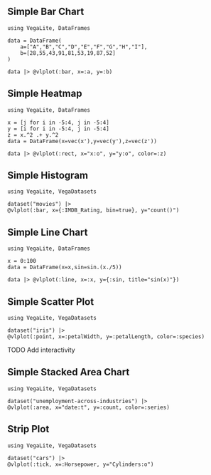 ## Simple Bar Chart

```@example
using VegaLite, DataFrames

data = DataFrame(
    a=["A","B","C","D","E","F","G","H","I"],
    b=[28,55,43,91,81,53,19,87,52]
)

data |> @vlplot(:bar, x=:a, y=:b)
```

## Simple Heatmap

```@example
using VegaLite, DataFrames

x = [j for i in -5:4, j in -5:4]
y = [i for i in -5:4, j in -5:4]
z = x.^2 .+ y.^2
data = DataFrame(x=vec(x'),y=vec(y'),z=vec(z'))

data |> @vlplot(:rect, x="x:o", y="y:o", color=:z)
```

## Simple Histogram

```@example
using VegaLite, VegaDatasets

dataset("movies") |>
@vlplot(:bar, x={:IMDB_Rating, bin=true}, y="count()")
```

## Simple Line Chart

```@example
using VegaLite, DataFrames

x = 0:100
data = DataFrame(x=x,sin=sin.(x./5))

data |> @vlplot(:line, x=:x, y={:sin, title="sin(x)"})
```

## Simple Scatter Plot

```@example
using VegaLite, VegaDatasets

dataset("iris") |>
@vlplot(:point, x=:petalWidth, y=:petalLength, color=:species)
```

TODO Add interactivity

## Simple Stacked Area Chart

```@example
using VegaLite, VegaDatasets

dataset("unemployment-across-industries") |>
@vlplot(:area, x="date:t", y=:count, color=:series)
```

## Strip Plot

```@example
using VegaLite, VegaDatasets

dataset("cars") |>
@vlplot(:tick, x=:Horsepower, y="Cylinders:o")
```
